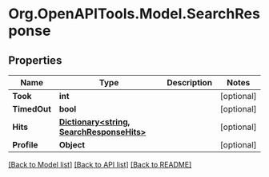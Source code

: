 
# Org.OpenAPITools.Model.SearchResponse

## Properties

Name | Type | Description | Notes
------------ | ------------- | ------------- | -------------
**Took** | **int** |  | [optional] 
**TimedOut** | **bool** |  | [optional] 
**Hits** | [**Dictionary&lt;string, SearchResponseHits&gt;**](SearchResponseHits.md) |  | [optional] 
**Profile** | **Object** |  | [optional] 

[[Back to Model list]](../README.md#documentation-for-models)
[[Back to API list]](../README.md#documentation-for-api-endpoints)
[[Back to README]](../README.md)

